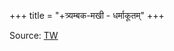 +++
title = "+त्र्यम्बक-मखी - धर्माकूतम्"
+++

Source: [TW](https://archive.org/details/valmiki_ramayana_with_dharmakutam_commentary_of_Tryambakarâyamakhi_202002/)